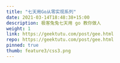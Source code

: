 ```yaml
---
title: "七天用Go从零实现系列"
date: 2021-03-14T18:48:38+15:00
description: 极客兔兔七天用 go 教你做人
weight: 1
link: https://geektutu.com/post/gee.html
repo: https://geektutu.com/post/gee.html
pinned: true
thumb: feature3/css3.png
---
```


